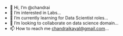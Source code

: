 - 👋 Hi, I’m @chandrai
- 👀 I’m interested in Labs...
- 🌱 I’m currently learning for Data Scientist roles...
- 💞️ I’m looking to collaborate on data science domain...
- 📫 How to reach me chandraikayal@gmail.com...

<!---
chandrai/chandrai is a ✨ special ✨ repository because its `README.md` (this file) appears on your GitHub profile.
You can click the Preview link to take a look at your changes.
--->
